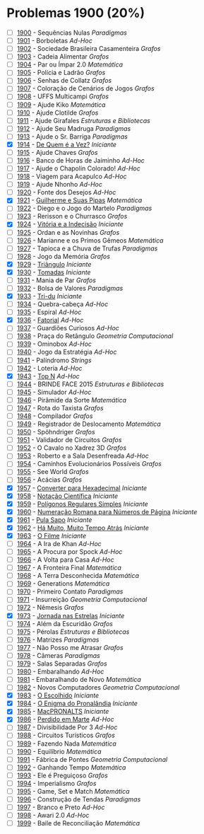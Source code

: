 # Problemas 1900 (20%)

  - [ ]  [1900](https://www.beecrowd.com.br/judge/pt/problems/view/1900) - Sequências Nulas *Paradigmas*
  - [ ]  [1901](https://www.beecrowd.com.br/judge/pt/problems/view/1901) - Borboletas *Ad-Hoc*
  - [ ]  [1902](https://www.beecrowd.com.br/judge/pt/problems/view/1902) - Sociedade Brasileira Casamenteira *Grafos*
  - [ ]  [1903](https://www.beecrowd.com.br/judge/pt/problems/view/1903) - Cadeia Alimentar *Grafos*
  - [ ]  [1904](https://www.beecrowd.com.br/judge/pt/problems/view/1904) - Par ou Ímpar 2.0 *Matemática*
  - [ ]  [1905](https://www.beecrowd.com.br/judge/pt/problems/view/1905) - Polícia e Ladrão *Grafos*
  - [ ]  [1906](https://www.beecrowd.com.br/judge/pt/problems/view/1906) - Senhas de Collatz *Grafos*
  - [ ]  [1907](https://www.beecrowd.com.br/judge/pt/problems/view/1907) - Coloração de Cenários de Jogos *Grafos*
  - [ ]  [1908](https://www.beecrowd.com.br/judge/pt/problems/view/1908) - UFFS Multicampi *Grafos*
  - [ ]  [1909](https://www.beecrowd.com.br/judge/pt/problems/view/1909) - Ajude Kiko *Matemática*
  - [ ]  [1910](https://www.beecrowd.com.br/judge/pt/problems/view/1910) - Ajude Clotilde *Grafos*
  - [ ]  [1911](https://www.beecrowd.com.br/judge/pt/problems/view/1911) - Ajude Girafales *Estruturas e Bibliotecas*
  - [ ]  [1912](https://www.beecrowd.com.br/judge/pt/problems/view/1912) - Ajude Seu Madruga *Paradigmas*
  - [ ]  [1913](https://www.beecrowd.com.br/judge/pt/problems/view/1913) - Ajude o Sr. Barriga *Paradigmas*
  - [x]  [1914](https://www.beecrowd.com.br/judge/pt/problems/view/1914) - [De Quem é a Vez?](https://github.com/potigol/uoj-potigol/blob/master/src/1900/1914.poti) *Iniciante*
  - [ ]  [1915](https://www.beecrowd.com.br/judge/pt/problems/view/1915) - Ajude Chaves *Grafos*
  - [ ]  [1916](https://www.beecrowd.com.br/judge/pt/problems/view/1916) - Banco de Horas de Jaiminho *Ad-Hoc*
  - [ ]  [1917](https://www.beecrowd.com.br/judge/pt/problems/view/1917) - Ajude o Chapolin Colorado! *Ad-Hoc*
  - [ ]  [1918](https://www.beecrowd.com.br/judge/pt/problems/view/1918) - Viagem para Acapulco *Ad-Hoc*
  - [ ]  [1919](https://www.beecrowd.com.br/judge/pt/problems/view/1919) - Ajude Nhonho *Ad-Hoc*
  - [ ]  [1920](https://www.beecrowd.com.br/judge/pt/problems/view/1920) - Fonte dos Desejos *Ad-Hoc*
  - [x]  [1921](https://www.beecrowd.com.br/judge/pt/problems/view/1921) - [Guilherme e Suas Pipas](https://github.com/potigol/uoj-potigol/blob/master/src/1900/1921.poti) *Matemática*
  - [ ]  [1922](https://www.beecrowd.com.br/judge/pt/problems/view/1922) - Diego e o Jogo do Martelo *Paradigmas*
  - [ ]  [1923](https://www.beecrowd.com.br/judge/pt/problems/view/1923) - Rerisson e o Churrasco *Grafos*
  - [x]  [1924](https://www.beecrowd.com.br/judge/pt/problems/view/1924) - [Vitória e a Indecisão](https://github.com/potigol/uoj-potigol/blob/master/src/1900/1924.poti) *Iniciante*
  - [ ]  [1925](https://www.beecrowd.com.br/judge/pt/problems/view/1925) - Ordan e as Novinhas *Grafos*
  - [ ]  [1926](https://www.beecrowd.com.br/judge/pt/problems/view/1926) - Marianne e os Primos Gêmeos *Matemática*
  - [ ]  [1927](https://www.beecrowd.com.br/judge/pt/problems/view/1927) - Tapioca e a Chuva de Trufas *Paradigmas*
  - [ ]  [1928](https://www.beecrowd.com.br/judge/pt/problems/view/1928) - Jogo da Memória *Grafos*
  - [x]  [1929](https://www.beecrowd.com.br/judge/pt/problems/view/1929) - [Triângulo](https://github.com/potigol/uoj-potigol/blob/master/src/1900/1929.poti) *Iniciante*
  - [x]  [1930](https://www.beecrowd.com.br/judge/pt/problems/view/1930) - [Tomadas](https://github.com/potigol/uoj-potigol/blob/master/src/1900/1930.poti) *Iniciante*
  - [ ]  [1931](https://www.beecrowd.com.br/judge/pt/problems/view/1931) - Mania de Par *Grafos*
  - [ ]  [1932](https://www.beecrowd.com.br/judge/pt/problems/view/1932) - Bolsa de Valores *Paradigmas*
  - [x]  [1933](https://www.beecrowd.com.br/judge/pt/problems/view/1933) - [Tri-du](https://github.com/potigol/uoj-potigol/blob/master/src/1900/1933.poti) *Iniciante*
  - [ ]  [1934](https://www.beecrowd.com.br/judge/pt/problems/view/1934) - Quebra-cabeça *Ad-Hoc*
  - [ ]  [1935](https://www.beecrowd.com.br/judge/pt/problems/view/1935) - Espiral *Ad-Hoc*
  - [x]  [1936](https://www.beecrowd.com.br/judge/pt/problems/view/1936) - [Fatorial](https://github.com/potigol/uoj-potigol/blob/master/src/1900/1936.poti) *Ad-Hoc*
  - [ ]  [1937](https://www.beecrowd.com.br/judge/pt/problems/view/1937) - Guardiões Curiosos *Ad-Hoc*
  - [ ]  [1938](https://www.beecrowd.com.br/judge/pt/problems/view/1938) - Praça do Retângulo *Geometria Computacional*
  - [ ]  [1939](https://www.beecrowd.com.br/judge/pt/problems/view/1939) - Ominobox *Ad-Hoc*
  - [ ]  [1940](https://www.beecrowd.com.br/judge/pt/problems/view/1940) - Jogo da Estratégia *Ad-Hoc*
  - [ ]  [1941](https://www.beecrowd.com.br/judge/pt/problems/view/1941) - Palíndromo *Strings*
  - [ ]  [1942](https://www.beecrowd.com.br/judge/pt/problems/view/1942) - Loteria *Ad-Hoc*
  - [x]  [1943](https://www.beecrowd.com.br/judge/pt/problems/view/1943) - [Top N](https://github.com/potigol/uoj-potigol/blob/master/src/1900/1943.poti) *Ad-Hoc*
  - [ ]  [1944](https://www.beecrowd.com.br/judge/pt/problems/view/1944) - BRINDE FACE 2015 *Estruturas e Bibliotecas*
  - [ ]  [1945](https://www.beecrowd.com.br/judge/pt/problems/view/1945) - Simulador *Ad-Hoc*
  - [ ]  [1946](https://www.beecrowd.com.br/judge/pt/problems/view/1946) - Pirâmide da Sorte *Matemática*
  - [ ]  [1947](https://www.beecrowd.com.br/judge/pt/problems/view/1947) - Rota do Taxista *Grafos*
  - [ ]  [1948](https://www.beecrowd.com.br/judge/pt/problems/view/1948) - Compilador *Grafos*
  - [ ]  [1949](https://www.beecrowd.com.br/judge/pt/problems/view/1949) - Registrador de Deslocamento *Matemática*
  - [ ]  [1950](https://www.beecrowd.com.br/judge/pt/problems/view/1950) - Spöhndriger *Grafos*
  - [ ]  [1951](https://www.beecrowd.com.br/judge/pt/problems/view/1951) - Validador de Circuitos *Grafos*
  - [ ]  [1952](https://www.beecrowd.com.br/judge/pt/problems/view/1952) - O Cavalo no Xadrez 3D *Grafos*
  - [ ]  [1953](https://www.beecrowd.com.br/judge/pt/problems/view/1953) - Roberto e a Sala Desenfreada *Ad-Hoc*
  - [ ]  [1954](https://www.beecrowd.com.br/judge/pt/problems/view/1954) - Caminhos Evolucionários Possíveis *Grafos*
  - [ ]  [1955](https://www.beecrowd.com.br/judge/pt/problems/view/1955) - See World *Grafos*
  - [ ]  [1956](https://www.beecrowd.com.br/judge/pt/problems/view/1956) - Acácias *Grafos*
  - [x]  [1957](https://www.beecrowd.com.br/judge/pt/problems/view/1957) - [Converter para Hexadecimal](https://github.com/potigol/uoj-potigol/blob/master/src/1900/1957.poti) *Iniciante*
  - [x]  [1958](https://www.beecrowd.com.br/judge/pt/problems/view/1958) - [Notação Científica](https://github.com/potigol/uoj-potigol/blob/master/src/1900/1958.poti) *Iniciante*
  - [x]  [1959](https://www.beecrowd.com.br/judge/pt/problems/view/1959) - [Polígonos Regulares Simples](https://github.com/potigol/uoj-potigol/blob/master/src/1900/1959.poti) *Iniciante*
  - [x]  [1960](https://www.beecrowd.com.br/judge/pt/problems/view/1960) - [Numeração Romana para Números de Página](https://github.com/potigol/uoj-potigol/blob/master/src/1900/1960.poti) *Iniciante*
  - [x]  [1961](https://www.beecrowd.com.br/judge/pt/problems/view/1961) - [Pula Sapo](https://github.com/potigol/uoj-potigol/blob/master/src/1900/1961.poti) *Iniciante*
  - [x]  [1962](https://www.beecrowd.com.br/judge/pt/problems/view/1962) - [Há Muito, Muito Tempo Atrás](https://github.com/potigol/uoj-potigol/blob/master/src/1900/1962.poti) *Iniciante*
  - [x]  [1963](https://www.beecrowd.com.br/judge/pt/problems/view/1963) - [O Filme](https://github.com/potigol/uoj-potigol/blob/master/src/1900/1963.poti) *Iniciante*
  - [ ]  [1964](https://www.beecrowd.com.br/judge/pt/problems/view/1964) - A Ira de Khan *Ad-Hoc*
  - [ ]  [1965](https://www.beecrowd.com.br/judge/pt/problems/view/1965) - A Procura por Spock *Ad-Hoc*
  - [ ]  [1966](https://www.beecrowd.com.br/judge/pt/problems/view/1966) - A Volta para Casa *Ad-Hoc*
  - [ ]  [1967](https://www.beecrowd.com.br/judge/pt/problems/view/1967) - A Fronteira Final *Matemática*
  - [ ]  [1968](https://www.beecrowd.com.br/judge/pt/problems/view/1968) - A Terra Desconhecida *Matemática*
  - [ ]  [1969](https://www.beecrowd.com.br/judge/pt/problems/view/1969) - Generations *Matemática*
  - [ ]  [1970](https://www.beecrowd.com.br/judge/pt/problems/view/1970) - Primeiro Contato *Paradigmas*
  - [ ]  [1971](https://www.beecrowd.com.br/judge/pt/problems/view/1971) - Insurreição *Geometria Computacional*
  - [ ]  [1972](https://www.beecrowd.com.br/judge/pt/problems/view/1972) - Nêmesis *Grafos*
  - [x]  [1973](https://www.beecrowd.com.br/judge/pt/problems/view/1973) - [Jornada nas Estrelas](https://github.com/potigol/uoj-potigol/blob/master/src/1900/1973.poti) *Iniciante*
  - [ ]  [1974](https://www.beecrowd.com.br/judge/pt/problems/view/1974) - Além da Escuridão *Grafos*
  - [ ]  [1975](https://www.beecrowd.com.br/judge/pt/problems/view/1975) - Pérolas *Estruturas e Bibliotecas*
  - [ ]  [1976](https://www.beecrowd.com.br/judge/pt/problems/view/1976) - Matrizes *Paradigmas*
  - [ ]  [1977](https://www.beecrowd.com.br/judge/pt/problems/view/1977) - Não Posso me Atrasar *Grafos*
  - [ ]  [1978](https://www.beecrowd.com.br/judge/pt/problems/view/1978) - Câmeras *Paradigmas*
  - [ ]  [1979](https://www.beecrowd.com.br/judge/pt/problems/view/1979) - Salas Separadas *Grafos*
  - [ ]  [1980](https://www.beecrowd.com.br/judge/pt/problems/view/1980) - Embaralhando *Ad-Hoc*
  - [ ]  [1981](https://www.beecrowd.com.br/judge/pt/problems/view/1981) - Embaralhando de Novo *Matemática*
  - [ ]  [1982](https://www.beecrowd.com.br/judge/pt/problems/view/1982) - Novos Computadores *Geometria Computacional*
  - [x]  [1983](https://www.beecrowd.com.br/judge/pt/problems/view/1983) - [O Escolhido](https://github.com/potigol/uoj-potigol/blob/master/src/1900/1983.poti) *Iniciante*
  - [x]  [1984](https://www.beecrowd.com.br/judge/pt/problems/view/1984) - [O Enigma do Pronalândia](https://github.com/potigol/uoj-potigol/blob/master/src/1900/1984.poti) *Iniciante*
  - [x]  [1985](https://www.beecrowd.com.br/judge/pt/problems/view/1985) - [MacPRONALTS](https://github.com/potigol/uoj-potigol/blob/master/src/1900/1985.poti) *Iniciante*
  - [x]  [1986](https://www.beecrowd.com.br/judge/pt/problems/view/1986) - [Perdido em Marte](https://github.com/potigol/uoj-potigol/blob/master/src/1900/1986.poti) *Ad-Hoc*
  - [ ]  [1987](https://www.beecrowd.com.br/judge/pt/problems/view/1987) - Divisibilidade Por 3 *Ad-Hoc*
  - [ ]  [1988](https://www.beecrowd.com.br/judge/pt/problems/view/1988) - Circuitos Turísticos *Grafos*
  - [ ]  [1989](https://www.beecrowd.com.br/judge/pt/problems/view/1989) - Fazendo Nada *Matemática*
  - [ ]  [1990](https://www.beecrowd.com.br/judge/pt/problems/view/1990) - Equilíbrio *Matemática*
  - [ ]  [1991](https://www.beecrowd.com.br/judge/pt/problems/view/1991) - Fábrica de Pontes *Geometria Computacional*
  - [ ]  [1992](https://www.beecrowd.com.br/judge/pt/problems/view/1992) - Ganhando Tempo *Matemática*
  - [ ]  [1993](https://www.beecrowd.com.br/judge/pt/problems/view/1993) - Ele é Preguiçoso *Grafos*
  - [ ]  [1994](https://www.beecrowd.com.br/judge/pt/problems/view/1994) - Imperialismo *Grafos*
  - [ ]  [1995](https://www.beecrowd.com.br/judge/pt/problems/view/1995) - Game, Set e Match *Matemática*
  - [ ]  [1996](https://www.beecrowd.com.br/judge/pt/problems/view/1996) - Construção de Tendas *Paradigmas*
  - [ ]  [1997](https://www.beecrowd.com.br/judge/pt/problems/view/1997) - Branco e Preto *Ad-Hoc*
  - [ ]  [1998](https://www.beecrowd.com.br/judge/pt/problems/view/1998) - Awari 2.0 *Ad-Hoc*
  - [ ]  [1999](https://www.beecrowd.com.br/judge/pt/problems/view/1999) - Baile de Reconciliação *Matemática*